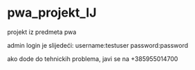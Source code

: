 # pwa_projekt_IJ
projekt iz predmeta pwa

admin login je slijedeći:
username:testuser
password:password

ako dode do tehnickih problema, javi se na +385955014700
